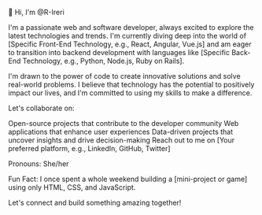 👋 Hi, I'm @R-Ireri

I'm a passionate web and software developer, always excited to explore the latest technologies and trends. I'm currently diving deep into the world of [Specific Front-End Technology, e.g., React, Angular, Vue.js] and am eager to transition into backend development with languages like [Specific Back-End Technology, e.g., Python, Node.js, Ruby on Rails].

I'm drawn to the power of code to create innovative solutions and solve real-world problems. I believe that technology has the potential to positively impact our lives, and I'm committed to using my skills to make a difference.

Let's collaborate on:

Open-source projects that contribute to the developer community
Web applications that enhance user experiences
Data-driven projects that uncover insights and drive decision-making
Reach out to me on [Your preferred platform, e.g., LinkedIn, GitHub, Twitter]

Pronouns: She/her

Fun Fact: I once spent a whole weekend building a [mini-project or game] using only HTML, CSS, and JavaScript.

Let's connect and build something amazing together!
<!---
R-Ireri/R-Ireri is a ✨ special ✨ repository because its `README.md` (this file) appears on your GitHub profile.
You can click the Preview link to take a look at your changes.
--->
